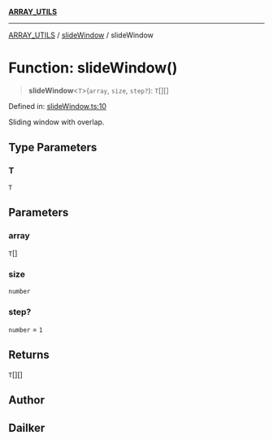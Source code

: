 [**ARRAY_UTILS**](../../README.md)

***

[ARRAY_UTILS](../../README.md) / [slideWindow](../README.md) / slideWindow

# Function: slideWindow()

> **slideWindow**\<`T`\>(`array`, `size`, `step?`): `T`[][]

Defined in: [slideWindow.ts:10](https://github.com/dailker/everyutil/blob/b7f22b082046077d9fa17a48e94d4c255288033b/src/array/slideWindow.ts#L10)

Sliding window with overlap.

## Type Parameters

### T

`T`

## Parameters

### array

`T`[]

### size

`number`

### step?

`number` = `1`

## Returns

`T`[][]

## Author

## Dailker
